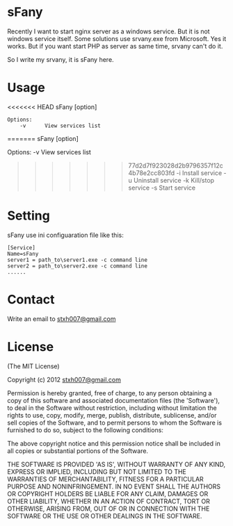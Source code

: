 sFany
=====

Recently I want to start nginx server as a windows service. But it is not windows service itself.
Some solutions use srvany.exe from Microsoft. Yes it works. But if you want start PHP as server as
same time, srvany can't do it.

So I write my srvany, it is sFany here.

Usage
=====
<<<<<<< HEAD
	sFany [option]

	Options:
		-v      View services list
=======
  sFany [option]

  Options:
        -v      View services list
>>>>>>> 77d2d7f923028d2b9796357f12c4b78e2cc803fd
        -i      Install service
        -u      Uninstall service
        -k      Kill/stop service
        -s      Start service

Setting
=======
  sFany use ini configuaration file like this:

	[Service]
	Name=sFany
	server1 = path_to\server1.exe -c command line
	server2 = path_to\server2.exe -c command line
	......

Contact
=======
Write an email to stxh007@gmail.com

License
=======
(The MIT License)

Copyright (c) 2012 stxh007@gmail.com

Permission is hereby granted, free of charge, to any person obtaining a copy of this software and associated documentation files (the 'Software'), to deal in the Software without restriction, including without limitation the rights to use, copy, modify, merge, publish, distribute, sublicense, and/or sell copies of the Software, and to permit persons to whom the Software is furnished to do so, subject to the following conditions:

The above copyright notice and this permission notice shall be included in all copies or substantial portions of the Software.

THE SOFTWARE IS PROVIDED 'AS IS', WITHOUT WARRANTY OF ANY KIND, EXPRESS OR IMPLIED, INCLUDING BUT NOT LIMITED TO THE WARRANTIES OF MERCHANTABILITY, FITNESS FOR A PARTICULAR PURPOSE AND NONINFRINGEMENT. IN NO EVENT SHALL THE AUTHORS OR COPYRIGHT HOLDERS BE LIABLE FOR ANY CLAIM, DAMAGES OR OTHER LIABILITY, WHETHER IN AN ACTION OF CONTRACT, TORT OR OTHERWISE, ARISING FROM, OUT OF OR IN CONNECTION WITH THE SOFTWARE OR THE USE OR OTHER DEALINGS IN THE SOFTWARE.